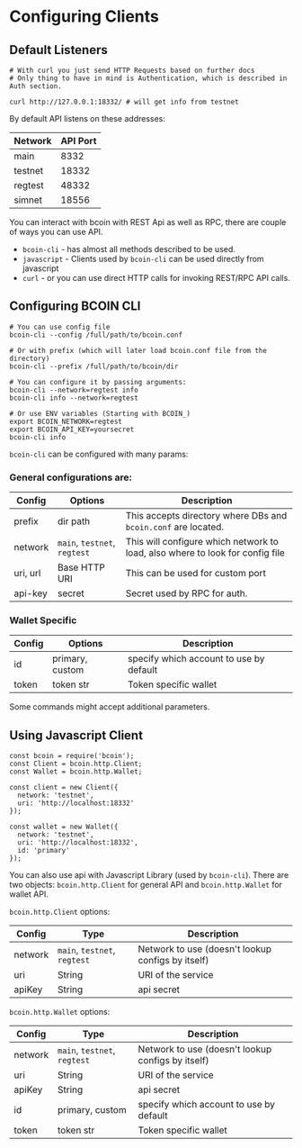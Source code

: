 # Configuring Clients

## Default Listeners
```shell--visible
# With curl you just send HTTP Requests based on further docs
# Only thing to have in mind is Authentication, which is described in Auth section.

curl http://127.0.0.1:18332/ # will get info from testnet
```

By default API listens on these addresses:

Network   | API Port
--------- | -----------
main      | 8332
testnet   | 18332
regtest   | 48332
simnet    | 18556

You can interact with bcoin with REST Api as well as RPC,
there are couple of ways you can use API.

- `bcoin-cli` - has almost all methods described to be used.
- `javascript` - Clients used by `bcoin-cli` can be used directly from javascript
- `curl` - or you can use direct HTTP calls for invoking REST/RPC API calls.

## Configuring BCOIN CLI

```shell--visible
# You can use config file
bcoin-cli --config /full/path/to/bcoin.conf

# Or with prefix (which will later load bcoin.conf file from the directory)
bcoin-cli --prefix /full/path/to/bcoin/dir

# You can configure it by passing arguments:
bcoin-cli --network=regtest info
bcoin-cli info --network=regtest

# Or use ENV variables (Starting with BCOIN_)
export BCOIN_NETWORK=regtest
export BCOIN_API_KEY=yoursecret
bcoin-cli info
```

`bcoin-cli` can be configured with many params:

### General configurations are:

Config    | Options                      | Description
--------- | -----------                  | -----------
prefix    | dir path                     | This accepts directory where DBs and `bcoin.conf` are located.
network   | `main`, `testnet`, `regtest` | This will configure which network to load, also where to look for config file
uri, url  | Base HTTP URI                | This can be used for custom port
api-key   | secret                       | Secret used by RPC for auth.

### Wallet Specific

Config    | Options         | Description
--------- | -----------     | -----------
id        | primary, custom | specify which account to use by default
token     | token str       | Token specific wallet

<aside class="notice">
Some commands might accept additional parameters.
</aside>

## Using Javascript Client

```javascript--visible
const bcoin = require('bcoin');
const Client = bcoin.http.Client;
const Wallet = bcoin.http.Wallet;

const client = new Client({
  network: 'testnet',
  uri: 'http://localhost:18332'
});

const wallet = new Wallet({
  network: 'testnet',
  uri: 'http://localhost:18332',
  id: 'primary'
});
```

You can also use api with Javascript Library (used by `bcoin-cli`).
There are two objects: `bcoin.http.Client` for general API and `bcoin.http.Wallet` for wallet API.

`bcoin.http.Client` options:

Config    | Type                         | Description
--------- | -----------                  | -----------
network   | `main`, `testnet`, `regtest` | Network to use (doesn't lookup configs by itself)
uri       | String                       | URI of the service
apiKey    | String                       | api secret

`bcoin.http.Wallet` options:

Config    | Type                         | Description
--------- | -----------                  | -----------
network   | `main`, `testnet`, `regtest` | Network to use (doesn't lookup configs by itself)
uri       | String                       | URI of the service
apiKey    | String                       | api secret
id        | primary, custom              | specify which account to use by default
token     | token str                    | Token specific wallet
